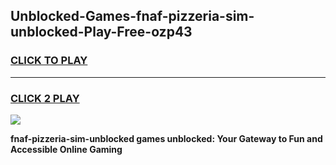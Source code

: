 
## Unblocked-Games-fnaf-pizzeria-sim-unblocked-Play-Free-ozp43
<h3>
<a href="https://premium76.site?title=fnaf-pizzeria-sim-unblocked&ref=10A">CLICK TO PLAY</a></h3>
<hr>

<h3>
<a href="https://premium76.site?title=fnaf-pizzeria-sim-unblocked&ref=10A">CLICK 2 PLAY</a>
  
</h3>

<a href="https://premium76.site?title=fnaf-pizzeria-sim-unblocked&ref=10A"><img src="https://clearcache.store/games.png"></a>


**fnaf-pizzeria-sim-unblocked games unblocked: Your Gateway to Fun and Accessible Online Gaming**
